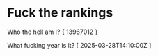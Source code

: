# Fuck the rankings

Who the hell am I?
{ 13967012 }

What fucking year is it?
[ 2025-03-28T14:10:00Z ]
